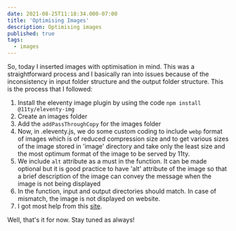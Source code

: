 ```yaml
---
date: 2021-08-25T11:18:34.000-07:00
title: 'Optimising Images'
description: Optimising images
published: true
tags:
  - images
---
```


So, today I inserted images with optimisation in mind. This was a straightforward process and I basically ran into issues because of the inconsistency in input folder structure and the output folder structure. This is the process that I followed:
1. Install the eleventy image plugin by using the code `npm install @11ty/eleventy-img`
2. Create an images folder
3. Add the `addPassThroughCopy` for the images folder
4. Now, in .eleventy.js, we do some custom coding to include `webp` format of images which is of reduced compression size and to get various sizes of the image stored in 'image' directory and take only the least size and the most optimum format of the image to be served by 11ty.
5. We include `alt` attribute as a must in the function. It can be made optional but it is good practice to have 'alt' attribute of the image so that a brief description of the image can convey the message when the image is not being displayed
6. In the function, input and output directories should match. In case of mismatch, the image is not displayed on website.
7. I got most help from this [site](https://mahmoudashraf.dev/blog/how-to-optimize-and-lazyloading-images-on-eleventy/).

Well, that's it for now. Stay tuned as always!